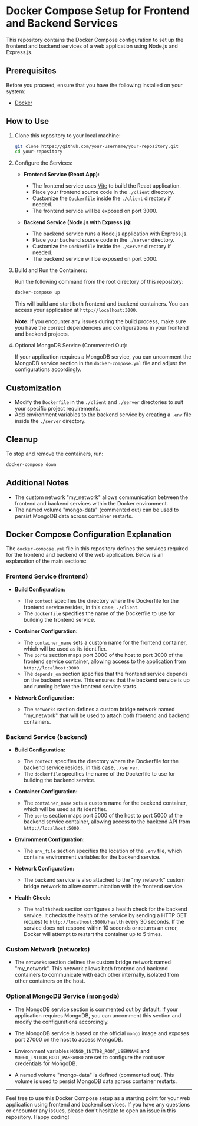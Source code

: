 # Docker Compose Setup for Frontend and Backend Services

This repository contains the Docker Compose configuration to set up the frontend and backend services of a web application using Node.js and Express.js.

## Prerequisites

Before you proceed, ensure that you have the following installed on your system:

- [Docker](https://www.docker.com/get-started)

## How to Use

1. Clone this repository to your local machine:

   ```bash
   git clone https://github.com/your-username/your-repository.git
   cd your-repository
   ```

2. Configure the Services:

   - **Frontend Service (React App):**
     - The frontend service uses [Vite](https://vitejs.dev/) to build the React application.
     - Place your frontend source code in the `./client` directory.
     - Customize the `Dockerfile` inside the `./client` directory if needed.
     - The frontend service will be exposed on port 3000.

   - **Backend Service (Node.js with Express.js):**
     - The backend service runs a Node.js application with Express.js.
     - Place your backend source code in the `./server` directory.
     - Customize the `Dockerfile` inside the `./server` directory if needed.
     - The backend service will be exposed on port 5000.

3. Build and Run the Containers:

   Run the following command from the root directory of this repository:

   ```bash
   docker-compose up
   ```

   This will build and start both frontend and backend containers. You can access your application at `http://localhost:3000`.

   **Note:** If you encounter any issues during the build process, make sure you have the correct dependencies and configurations in your frontend and backend projects.

4. Optional MongoDB Service (Commented Out):

   If your application requires a MongoDB service, you can uncomment the MongoDB service section in the `docker-compose.yml` file and adjust the configurations accordingly.

## Customization

- Modify the `Dockerfile` in the `./client` and `./server` directories to suit your specific project requirements.
- Add environment variables to the backend service by creating a `.env` file inside the `./server` directory.

## Cleanup

To stop and remove the containers, run:

```bash
docker-compose down
```

## Additional Notes

- The custom network "my_network" allows communication between the frontend and backend services within the Docker environment.
- The named volume "mongo-data" (commented out) can be used to persist MongoDB data across container restarts.

## Docker Compose Configuration Explanation

The `docker-compose.yml` file in this repository defines the services required for the frontend and backend of the web application. Below is an explanation of the main sections:

### Frontend Service (frontend)

- **Build Configuration:**
  - The `context` specifies the directory where the Dockerfile for the frontend service resides, in this case, `./client`.
  - The `dockerfile` specifies the name of the Dockerfile to use for building the frontend service.

- **Container Configuration:**
  - The `container_name` sets a custom name for the frontend container, which will be used as its identifier.
  - The `ports` section maps port 3000 of the host to port 3000 of the frontend service container, allowing access to the application from `http://localhost:3000`.
  - The `depends_on` section specifies that the frontend service depends on the backend service. This ensures that the backend service is up and running before the frontend service starts.

- **Network Configuration:**
  - The `networks` section defines a custom bridge network named "my_network" that will be used to attach both frontend and backend containers.

### Backend Service (backend)

- **Build Configuration:**
  - The `context` specifies the directory where the Dockerfile for the backend service resides, in this case, `./server`.
  - The `dockerfile` specifies the name of the Dockerfile to use for building the backend service.

- **Container Configuration:**
  - The `container_name` sets a custom name for the backend container, which will be used as its identifier.
  - The `ports` section maps port 5000 of the host to port 5000 of the backend service container, allowing access to the backend API from `http://localhost:5000`.

- **Environment Configuration:**
  - The `env_file` section specifies the location of the `.env` file, which contains environment variables for the backend service.

- **Network Configuration:**
  - The backend service is also attached to the "my_network" custom bridge network to allow communication with the frontend service.

- **Health Check:**
  - The `healthcheck` section configures a health check for the backend service. It checks the health of the service by sending a HTTP GET request to `http://localhost:5000/health` every 30 seconds. If the service does not respond within 10 seconds or returns an error, Docker will attempt to restart the container up to 5 times.

### Custom Network (networks)

- The `networks` section defines the custom bridge network named "my_network". This network allows both frontend and backend containers to communicate with each other internally, isolated from other containers on the host.

### Optional MongoDB Service (mongodb)

- The MongoDB service section is commented out by default. If your application requires MongoDB, you can uncomment this section and modify the configurations accordingly.

- The MongoDB service is based on the official `mongo` image and exposes port 27000 on the host to access MongoDB.

- Environment variables `MONGO_INITDB_ROOT_USERNAME` and `MONGO_INITDB_ROOT_PASSWORD` are set to configure the root user credentials for MongoDB.

- A named volume "mongo-data" is defined (commented out). This volume is used to persist MongoDB data across container restarts.

---

Feel free to use this Docker Compose setup as a starting point for your web application using frontend and backend services. If you have any questions or encounter any issues, please don't hesitate to open an issue in this repository. Happy coding!
